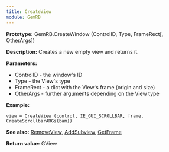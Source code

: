 ```yaml
---
title: CreateView
module: GemRB
---
```


**Prototype:** GemRB.CreateWindow (ControlID, Type, FrameRect[, OtherArgs])

**Description:** Creates a new empty view and returns it.

**Parameters:** 
  * ControlID - the window's ID
  * Type - the View's type
  * FrameRect - a dict with the View's frame (origin and size)
  * OtherArgs - further arguments depending on the View type

**Example:**

    view = CreateView (control, IE_GUI_SCROLLBAR, frame, CreateScrollbarARGs(bam))

**See also:** [RemoveView](RemoveView.md), [AddSubview](AddSubview.md), [GetFrame](GetFrame.md)

**Return value:** GView
